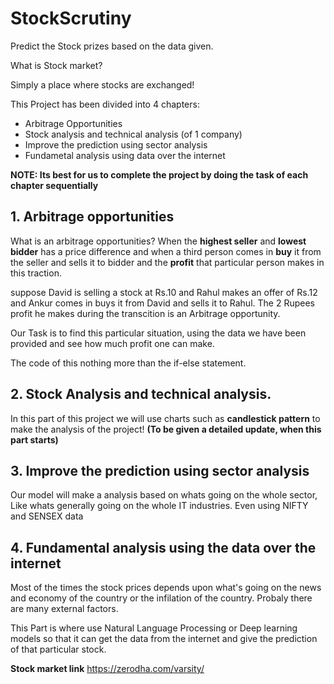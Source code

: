 # StockScrutiny

Predict the Stock prizes based on the data given.

What is Stock market?

Simply a place where stocks are exchanged!

This Project has been divided into 4 chapters:
* Arbitrage Opportunities
* Stock analysis and technical analysis (of 1 company)
* Improve the prediction using sector analysis
* Fundametal analysis using data over the internet

**NOTE: Its best for us to complete the project by doing the task of each chapter sequentially**

## 1. Arbitrage opportunities

What is an arbitrage opportunities?
When the **highest seller** and **lowest bidder** has a price difference and when a third person comes in **buy** it from the seller and sells it to bidder and the **profit** that particular person makes in this traction.

suppose David is selling a stock at Rs.10 and Rahul makes an offer of Rs.12 and Ankur comes in buys it from David and sells it to Rahul. The 2 Rupees profit he makes during the transcition is an Arbitrage opportunity.

Our Task is to find this particular situation, using the data we have been provided and see how much profit one can make.

The code of this nothing more than the if-else statement.

## 2. Stock Analysis and technical analysis.

In this part of this project we will use charts such as **candlestick pattern** to make the analysis of the project!
**(To be given a detailed update, when this part starts)**

## 3. Improve the prediction using sector analysis

Our model will make a analysis based on whats going on the whole sector, Like whats generally going on the whole IT industries. 
Even using NIFTY and SENSEX data

## 4. Fundamental analysis using the data over the internet

Most of the times the stock prices depends upon what's going on the news and economy of the country or the infilation of the country. Probaly there are many external factors.

This Part is where use Natural Language Processing or Deep learning models so that it can get the data from the internet and give the prediction of that particular stock.

**Stock market link** https://zerodha.com/varsity/
